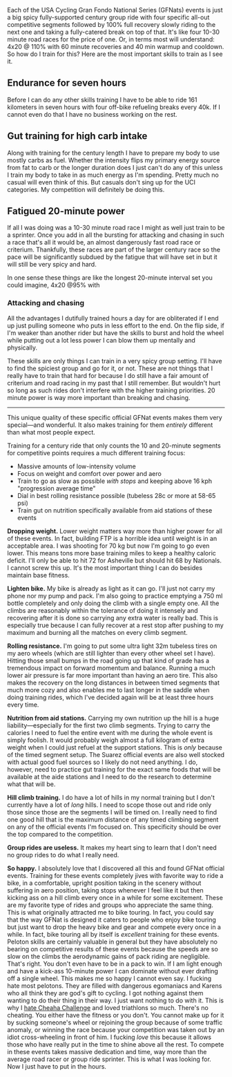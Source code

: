 Each of the USA Cycling Gran Fondo National Series (GFNats) events is just a big spicy fully-supported century group ride with four specific all-out competitive segments followed by 100% full recovery slowly riding to the next one and taking a fully-catered break on top of that. It's like four 10-30 minute road races for the price of one. Or, in terms most will understand: 4x20 @ 110% with 60 minute recoveries and 40 min warmup and cooldown. So how do I train for this? Here are the most important skills to train as I see it.
## Endurance for seven hours

Before I can do any other skills training I have to be able to ride 161 kilometers in seven hours with four off-bike refueling breaks every 40k. If I cannot even do that I have no business working on the rest.
## Gut training for high carb intake

Along with training for the century length I have to prepare my body to use mostly carbs as fuel. Whether the intensity flips my primary energy source from fat to carb or the longer duration does I just can't do any of this unless I train my body to take in as much energy as I'm spending. Pretty much no casual will even think of this. But casuals don't sing up for the UCI categories. My competition will definitely be doing this.
## Fatigued 20-minute power

If all I was doing was a 10-30 minute road race I might as well just train to be a sprinter. Once you add in all the bursting for attacking and chasing in such a race that's all it would be, an almost dangerously fast road race or criterium. Thankfully, these races are part of the larger century race so the pace will be significantly subdued by the fatigue that will have set in but it will still be very spicy and hard.

In one sense these things are like the longest 20-minute interval set you could imagine, 4x20 @95% with 

### Attacking and chasing

All the advantages I dutifully trained hours a day for are obliterated if I end up just pulling someone who puts in less effort to the end. On the flip side, if I'm weaker than another rider but have the skills to burst and hold the wheel while putting out a lot less power I can blow them up mentally and physically.

These skills are only things I can train in a very spicy group setting. I'll have to find the spiciest group and go for it, or not. These are not things that I really have to train that hard for because I do still have a fair amount of criterium and road racing in my past that I still remember. But wouldn't hurt so long as such rides don't interfere with the higher training priorities. 20 minute power is way more important than breaking and chasing.

----

This unique quality of these specific official GFNat events makes them very special—and wonderful. It also makes training for them *entirely* different than what most people expect.

Training for a century ride that only counts the 10 and 20-minute segments for competitive points requires a much different training focus:

- Massive amounts of low-intensity volume
- Focus on weight and comfort over power and aero
- Train to go as slow as possible *with stops* and keeping above 16 kph "progression average time"
- Dial in best rolling resistance possible (tubeless 28c or more at 58-65 psi)
- Train gut on nutrition specifically available from aid stations of these events

**Dropping weight.**  Lower weight matters way more than higher power for all of these events. In fact, building FTP is a horrible idea until weight is in an acceptable area. I was shooting for 70 kg but now I'm going to go even lower. This means tons more base training miles to keep a healthy caloric deficit. I'll only be able to hit 72 for Asheville but should hit 68 by Nationals. I cannot screw this up. It's the most important thing I can do besides maintain base fitness.

**Lighten bike.** My bike is already as light as it can go. I'll just not carry my phone nor my pump and pack. I'm also going to practice emptying a 750 ml bottle completely and only doing the climb with a single empty one. All the climbs are reasonably within the tolerance of doing it intensely and recovering after it is done so carrying any extra water is really bad. This is especially true because I can fully recover at a rest stop after pushing to my maximum and burning all the matches on every climb segment.

**Rolling resistance.** I'm going to put some ultra light 32m tubeless tires on my aero wheels (which are still lighter than every other wheel set I have). Hitting those small bumps in the road going up that kind of grade has a tremendous impact on forward momentum and balance. Running a much lower air pressure is far more important than having an aero tire. This also makes the recovery on the long distances in between timed segments that much more cozy and also enables me to last longer in the saddle when doing training rides, which I've decided again will be at least three hours every time.

**Nutrition from aid stations.** Carrying my own nutrition up the hill is a huge liability—especially for the first two climb segments. Trying to carry the calories I need to fuel the entire event with me during the whole event is simply foolish. It would probably weigh almost a full kilogram of extra weight when I could just refuel at the support stations. This is *only* because of the timed segment setup. The Suarez official events are also well stocked with actual good fuel sources so I likely do not need anything. I do, however, need to practice gut training for the exact same foods that will be available at the aide stations and I need to do the research to determine what that will be.

**Hill climb training.** I do have a lot of hills in my normal training but I don't currently have a lot of *long* hills. I need to scope those out and ride only those since those are the segments I will be timed on. I really need to find one good hill that is the maximum distance of any timed climbing segment on any of the official events I'm focused on. This specificity should be over the top compared to the competition.

**Group rides are useless.** It makes my heart sing to learn that I don't need no group rides to do what I really need.

**So happy.**  I absolutely love that I discovered all this and found GFNat official events. Training for these events completely jives with favorite way to ride a bike, in a comfortable, upright position taking in the scenery without suffering in aero position, taking stops whenever I feel like it but then kicking ass on a hill climb every once in a while for some excitement. These are my favorite type of rides and groups who appreciate the same thing. This is what originally attracted me to bike touring. In fact, you could say that the way GFNat is designed it caters to people who enjoy bike touring but just want to drop the heavy bike and gear and compete every once in a while. In fact, bike touring all by itself is *excellent* training for these events. Peloton skills are certainly valuable in general but they have absolutely no bearing on competitive results of these events because the speeds are so slow on the climbs the aerodynamic gains of pack riding are negligible. That's right. You don't even have to be in a pack to win. If I am light enough and have a kick-ass 10-minute power I can dominate without ever drafting off a single wheel. This makes me so happy I cannot even say. I fucking hate most pelotons. They are filled with dangerous egomaniacs and Karens who all think they are god's gift to cycling. I got nothing against them wanting to do their thing in their way. I just want nothing to do with it. This is why I [hate Cheaha Challenge](Cheaha%20Challenge%20is%20a%20bad%20joke.md) and loved triathlons so much. There's no cheating. You either have the fitness or you don't. You cannot make up for it by sucking someone's wheel or rejoining the group because of some traffic anomaly, or winning the race because your competition was taken out by an idiot cross-wheeling in front of him. I fucking *love* this because it allows those who have really put in the time to shine above all the rest. To compete in these events takes massive dedication and time, way more than the average road racer or group ride sprinter. This is what I was looking for. Now I just have to put in the hours.